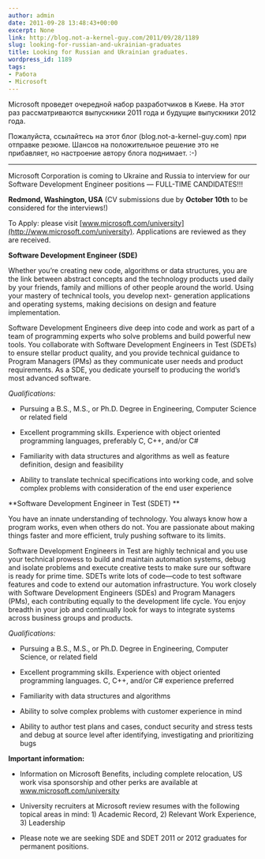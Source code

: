 ```yaml
---
author: admin
date: 2011-09-28 13:48:43+00:00
excerpt: None
link: http://blog.not-a-kernel-guy.com/2011/09/28/1189
slug: looking-for-russian-and-ukrainian-graduates
title: Looking for Russian and Ukrainian graduates.
wordpress_id: 1189
tags:
- Работа
- Microsoft
---
```


Microsoft проведет очередной набор разработчиков в Киеве. На этот раз рассматриваются выпускники 2011 года и будущие выпускники 2012 года. 

Пожалуйста, ссылайтесь на этот блог (blog.not-a-kernel-guy.com) при отправке резюме. Шансов на положительное решение это не прибавляет, но настроение автору блога поднимает. :-)

* * *

Microsoft Corporation is coming to Ukraine and Russia to interview for our Software Development Engineer positions — FULL-TIME CANDIDATES!!!

**Redmond, Washington, USA** (CV submissions due by **October 10th** to be considered for the interviews!)

To Apply: please visit [www.microsoft.com/university](http://www.microsoft.com/university). Applications are reviewed as they are received.

**Software Development Engineer (SDE)**

Whether you’re creating new code, algorithms or data structures, you are the link between abstract concepts and the technology products used daily by your friends, family and millions of other people around the world. Using your mastery of technical tools, you develop next- generation applications and operating systems, making decisions on design and feature implementation. 

Software Development Engineers dive deep into code and work as part of a team of programming experts who solve problems and build powerful new tools. You collaborate with Software Development Engineers in Test (SDETs) to ensure stellar product quality, and you provide technical guidance to Program Managers (PMs) as they communicate user needs and product requirements. As a SDE, you dedicate yourself to producing the world’s most advanced software. 

_Qualifications:_

  * Pursuing a B.S., M.S., or Ph.D. Degree in Engineering, Computer Science or related field

  * Excellent programming skills. Experience with object oriented programming languages, preferably C, C++, and/or C#

  * Familiarity with data structures and algorithms as well as feature definition, design and feasibility

  * Ability to translate technical specifications into working code, and solve complex problems with consideration of the end user experience

**Software Development Engineer in Test (SDET) **

You have an innate understanding of technology. You always know how a program works, even when others do not. You are passionate about making things faster and more efficient, truly pushing software to its limits. 

Software Development Engineers in Test are highly technical and you use your technical prowess to build and maintain automation systems, debug and isolate problems and execute creative tests to make sure our software is ready for prime time. SDETs write lots of code—code to test software features and code to extend our automation infrastructure. You work closely with Software Development Engineers (SDEs) and Program Managers (PMs), each contributing equally to the development life cycle. You enjoy breadth in your job and continually look for ways to integrate systems across business groups and products. 

_Qualifications:_

  * Pursuing a B.S., M.S., or Ph.D. Degree in Engineering, Computer Science, or related field

  * Excellent programming skills. Experience with object oriented programming languages. C, C++, and/or C# experience preferred

  * Familiarity with data structures and algorithms

  * Ability to solve complex problems with customer experience in mind

  * Ability to author test plans and cases, conduct security and stress tests and debug at source level after identifying, investigating and prioritizing bugs

**Important information:**

  * Information on Microsoft Benefits, including complete relocation, US work visa sponsorship and other perks are available at www.microsoft.com/university

  * University recruiters at Microsoft review resumes with the following topical areas in mind: 1) Academic Record, 2) Relevant Work Experience, 3) Leadership

  * Please note we are seeking SDE and SDET 2011 or 2012 graduates for permanent positions.
